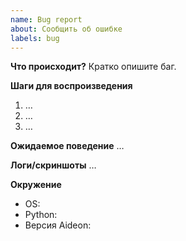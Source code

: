 ```yaml
---
name: Bug report
about: Сообщить об ошибке
labels: bug
---
```


**Что происходит?**
Кратко опишите баг.

**Шаги для воспроизведения**
1. …
2. …
3. …

**Ожидаемое поведение**
…

**Логи/скриншоты**
…

**Окружение**
- OS:
- Python:
- Версия Aideon:
